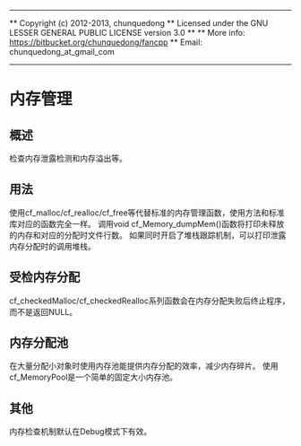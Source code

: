 **************************************************************************
** Copyright (c) 2012-2013, chunquedong
** Licensed under the GNU LESSER GENERAL PUBLIC LICENSE version 3.0
**
** More info: https://bitbucket.org/chunquedong/fancpp
** Email: chunquedong_at_gmail_com
**************************************************************************

内存管理
============================

概述
-------
检查内存泄露检测和内存溢出等。

用法
-------
使用cf_malloc/cf_realloc/cf_free等代替标准的内存管理函数，使用方法和标准库对应的函数完全一样。
调用void cf_Memory_dumpMem()函数将打印未释放的内存和对应的分配时文件行数。
如果同时开启了堆栈跟踪机制，可以打印泄露内存分配时的调用堆栈。

受检内存分配
-------
cf_checkedMalloc/cf_checkedRealloc系列函数会在内存分配失败后终止程序，而不是返回NULL。

内存分配池
-------
在大量分配小对象时使用内存池能提供内存分配的效率，减少内存碎片。
使用cf_MemoryPool是一个简单的固定大小内存池。

其他
-------
内存检查机制默认在Debug模式下有效。


